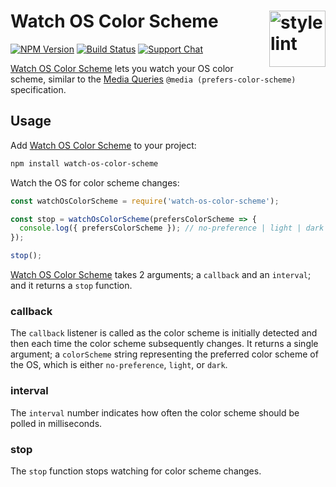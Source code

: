 # Watch OS Color Scheme [<img src="https://jonathantneal.github.io/node-logo.svg" alt="stylelint" width="90" height="90" align="right">][Watch OS Color Scheme]

[![NPM Version][npm-img]][npm-url]
[![Build Status][cli-img]][cli-url]
[![Support Chat][git-img]][git-url]

[Watch OS Color Scheme] lets you watch your OS color scheme, similar to the
[Media Queries] `@media (prefers-color-scheme)` specification.

## Usage

Add [Watch OS Color Scheme] to your project:

```bash
npm install watch-os-color-scheme
```

Watch the OS for color scheme changes:

```js
const watchOsColorScheme = require('watch-os-color-scheme');

const stop = watchOsColorScheme(prefersColorScheme => {
  console.log({ prefersColorScheme }); // no-preference | light | dark
});

stop();
```

[Watch OS Color Scheme] takes 2 arguments; a `callback` and an `interval`; and
it returns a `stop` function.

### callback

The `callback` listener is called as the color scheme is initially detected and
then each time the color scheme subsequently changes. It returns a single
argument; a `colorScheme` string representing the preferred color scheme of the
OS, which is either `no-preference`, `light`, or `dark`.

### interval

The `interval` number indicates how often the color scheme should be polled in
milliseconds.

### stop

The `stop` function stops watching for color scheme changes.

[cli-img]: https://img.shields.io/travis/jonathantneal/watch-os-color-scheme.svg
[cli-url]: https://travis-ci.org/jonathantneal/watch-os-color-scheme
[git-img]: https://img.shields.io/badge/support-chat-blue.svg
[git-url]: https://gitter.im/stylelint/stylelint
[npm-img]: https://img.shields.io/npm/v/watch-os-color-scheme.svg
[npm-url]: https://www.npmjs.com/package/watch-os-color-scheme

[Media Queries]: https://drafts.csswg.org/mediaqueries-5/#descdef-media-prefers-color-scheme
[Watch OS Color Scheme]: https://github.com/jonathantneal/watch-os-color-scheme
